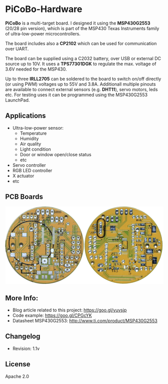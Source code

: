 # PiCoBo-Hardware

**PiCoBo** is a multi-target board. I designed it using the **MSP430G2553** (20/28 pin version), which is part of the MSP430 Texas Instruments family of ultra-low-power microcontrollers. 

The board includes also a **CP2102** which can be used for communication over UART. 

The board can be supplied using a C2032 battery, over USB or external DC source up to 10V. It uses a **TPS77301DGK** to regulate the max. voltage of 3.6V needed for the MSP430. 

Up to three **IRLL2705** can be soldered to the board to switch on/off directly (or using PWM) voltages up to 55V and 3.8A. Additionall multiple pinouts are available to connect external sensors (e.g. **DHT11**), servo motors, leds etc. For testing uses it can be programmed using the MSP430G2553 LaunchPad.

Applications
-------------------
* Ultra-low-power sensor: 
	* Temperature
	* Humidity
	* Air quality
	* Light condition
	* Door or window open/close status
	* etc
* Servo controller
* RGB LED controller
* X actuator
* etc

PCB Boards
-----
![PCB Boards](https://raw.githubusercontent.com/lemariva/PiCoBo-Board/master/pics/PiCoBo_boards.png)

More Info: 
-------------------

* Blog article related to this project: https://goo.gl/yuvsjp
* Code example: https://goo.gl/CPGcYK
* Datasheet MSP430G2553: http://www.ti.com/product/MSP430G2553

Changelog
-------------------
* Revision: 1.1v

License
--------------------
Apache 2.0